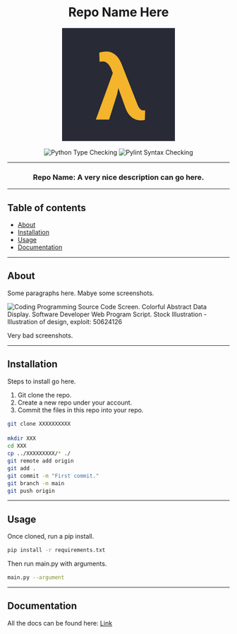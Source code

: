 <div align="center">
  
  # Repo Name Here
  
  <img src="assets/logo.png" width="256" height="256" />
  
  ![Python Type Checking](https://github.com/lambda-foundation/github_actions_practice/actions/workflows/python_type_check.yml/badge.svg)
  ![Pylint Syntax Checking](https://github.com/lambda-foundation/github_actions_practice/actions/workflows/pylint.yml/badge.svg)

  ---

  ### Repo Name: A very nice description can go here.

  ---
  
</div>

## Table of contents

- [About](#about)
- [Installation](#installation)
- [Usage](#usage)
- [Documentation](#documentation)

---

## About

Some paragraphs here.
Mabye some screenshots.

<img width="100%" height="200px" src="https://thumbs.dreamstime.com/b/coding-programming-source-code-screen-colorful-abstract-data-display-software-developer-web-program-script-computer-50624126.jpg" alt="Coding Programming Source Code Screen. Colorful Abstract Data Display.  Software Developer Web Program Script. Stock Illustration - Illustration of  design, exploit: 50624126"/>

Very bad screenshots.

---

## Installation

Steps to install go here.

1. Git clone the repo.
2. Create a new repo under your account.
3. Commit the files in this repo into your repo.

```bash
git clone XXXXXXXXXX

mkdir XXX
cd XXX
cp ../XXXXXXXXX/* ./
git remote add origin
git add .
git commit -m "First commit."
git branch -m main
git push origin
```

---

## Usage

Once cloned, run a pip install.

```bash
pip install -r requirements.txt
```

Then run main.py with arguments.

```bash
main.py --argument
```
---

## Documentation

All the docs can be found here: [Link](#)
